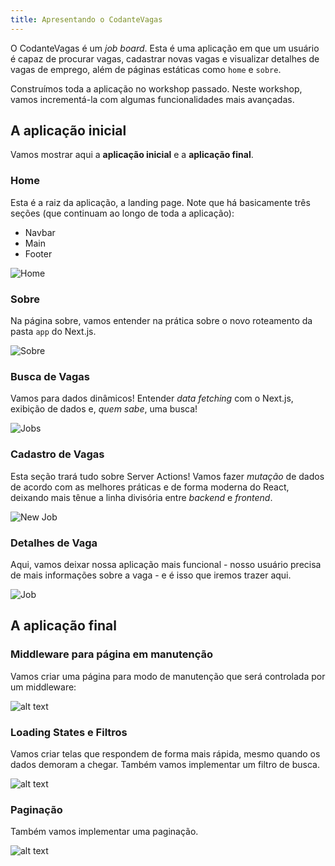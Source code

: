 ```yaml
---
title: Apresentando o CodanteVagas
---
```


O CodanteVagas é um _job board_. Esta é uma aplicação em que um usuário é capaz de procurar vagas, cadastrar novas vagas e visualizar detalhes de vagas de emprego, além de páginas estáticas como `home` e `sobre`.

Construímos toda a aplicação no workshop passado. Neste workshop, vamos incrementá-la com algumas funcionalidades mais avançadas.

## A aplicação inicial

Vamos mostrar aqui a **aplicação inicial** e a **aplicação final**.

### Home

Esta é a raiz da aplicação, a landing page. Note que há basicamente três seções (que continuam ao longo de toda a aplicação):

- Navbar
- Main
- Footer

![Home](./Home.png)

### Sobre

Na página sobre, vamos entender na prática sobre o novo roteamento da pasta `app` do Next.js.

![Sobre](./About.png)

### Busca de Vagas

Vamos para dados dinâmicos! Entender _data fetching_ com o Next.js, exibição de dados e, _quem sabe_, uma busca!

![Jobs](./Jobs.png)

### Cadastro de Vagas

Esta seção trará tudo sobre Server Actions! Vamos fazer _mutação_ de dados de acordo com as melhores práticas e de forma moderna do React, deixando mais tênue a linha divisória entre _backend_ e _frontend_.

![New Job](./NewJob.png)

### Detalhes de Vaga

Aqui, vamos deixar nossa aplicação mais funcional - nosso usuário precisa de mais informações sobre a vaga - e é isso que iremos trazer aqui.

![Job](./Job.png)

## A aplicação final

### Middleware para página em manutenção

Vamos criar uma página para modo de manutenção que será controlada por um middleware:

![alt text](image.png)

### Loading States e Filtros

Vamos criar telas que respondem de forma mais rápida, mesmo quando os dados demoram a chegar. Também vamos implementar um filtro de busca.

![alt text](image-1.png)

### Paginação

Também vamos implementar uma paginação.

![alt text](image-2.png)
